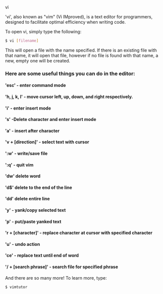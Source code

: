 vi



'vi', also known as "vim" (Vi IMproved), is a text editor for programmers, designed to facilitate optimal efficiency when writing code.

To open vi, simply type the following:

~~~ bash
$ vi [filename]
~~~

This will open a file with the name specified. If there is an existing file with that name, it will open that file, however if no file is found with that name, a new, empty one will be created.

### Here are some useful things you can do in the editor:

#### 'esc' - enter command mode
#### 'h, j, k, l' - move cursor left, up, down, and right respectively.
#### 'i' - enter insert mode
#### 's' -Delete character and enter insert mode
#### 'a' - insert after character
#### 'v + [direction]' - select text with cursor
#### ':w' - write/save file
#### ':q' - quit vim
#### 'dw' delete word
#### 'd$' delete to the end of the line
#### 'dd' delete entire line
#### 'y' - yank/copy selected text
#### 'p' - put/paste yanked text
#### 'r + [character]' - replace character at cursor with specified character
#### 'u' - undo action
#### 'ce' - replace text until end of word
#### '/ + [search phrase]' - search file for specified phrase

And there are so many more! To learn more, type:
~~~~ bash
$ vimtutor
~~~~

